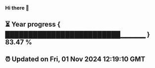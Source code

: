 ### Hi there 👋
⏳ Year progress { █████████████████████████▁▁▁▁▁ } 83.47 %
---
⏰ Updated on Fri, 01 Nov 2024 12:19:10 GMT
---
